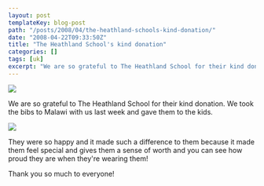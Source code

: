 ```yaml
---
layout: post
templateKey: blog-post
path: "/posts/2008/04/the-heathland-schools-kind-donation/"
date: "2008-04-22T09:33:50Z"
title: "The Heathland School's kind donation"
categories: []
tags: [uk]
excerpt: "We are so grateful to The Heathland School for their kind donation. We took the bibs to Malawi with..."
---
```


![](https://www.landirani.org/image_library/news/thumb-200x200/49945879947f9bibs2.jpg)

We are so grateful to The Heathland School for their kind donation. We took the bibs to Malawi with us last week and gave them to the kids.

![](https://www.landirani.org/image_library/news/thumb-200x200/49945888c2e4bbibs3.jpg)

They were so happy and it made such a difference to them because it made them feel special and gives them a sense of worth and you can see how proud they are when they're wearing them!

Thank you so much to everyone!